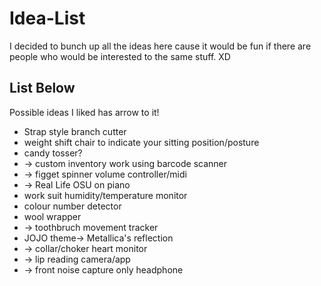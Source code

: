 # Idea-List
I decided to bunch up all the ideas here cause it would be fun if there are people who would be interested to the same stuff. XD

## List Below
Possible ideas I liked has arrow to it!

- Strap style branch cutter
- weight shift chair to indicate your sitting position/posture
- candy tosser?
- -> custom inventory work using barcode scanner
- -> figget spinner volume controller/midi
- -> Real Life OSU on piano
- work suit humidity/temperature monitor
- colour number detector
- wool wrapper
- -> toothbruch movement tracker
- JOJO theme-> Metallica's reflection
- -> collar/choker heart monitor
- -> lip reading camera/app
- -> front noise capture only headphone
